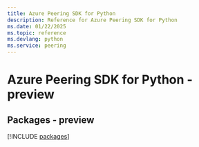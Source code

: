 ```yaml
---
title: Azure Peering SDK for Python
description: Reference for Azure Peering SDK for Python
ms.date: 01/22/2025
ms.topic: reference
ms.devlang: python
ms.service: peering
---
```

# Azure Peering SDK for Python - preview
## Packages - preview
[!INCLUDE [packages](peering-index.md)]